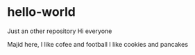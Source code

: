 # hello-world
Just an other repository
Hi everyone

Majid here, I like cofee and football 
I like cookies and pancakes 
